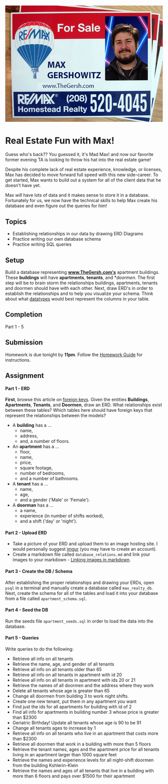![The Gersh](max-real-estate.png)

# Real Estate Fun with Max!

Guess who's back?? You guessed it, it's Mad Max! and now our favorite former evening TA is looking to throw his hat into the real estate game!

Despite his complete lack of real estate experience, knowledge, or licenses, Max has decided to move forward full speed with this new side-career. To get started, Max wants to build out a system for all of the client data that he doesn't have yet.

Max *will* have lots of data and it makes sense to store it in a database. Fortunately for us, we now have the technical skills to help Max create his database and even figure out the queries for him!

## Topics

- Establishing relationships in our data by drawing ERD Diagrams
- Practice writing our own database schema
- Practice writing SQL queries

## Setup

Build a database representing **www.TheGersh.com's** apartment buildings. These **buildings** will have **apartments**, **tenants**, and **doormen*. The first step will be to brain storm the relationships buildings, apartments, tenants and doormen should have with each other. Next, draw ERD's in order to establish the relationships and to help you visualize your schema. Think about what [datatypes](http://www.postgresql.org/docs/9.3/static/datatype.html) would best represent the columns in your table.

## Completion

Part 1 - 5

## Submission

Homework is due tonight by **11pm**. Follow the [Homework Guide](https://git.generalassemb.ly/nyc-wdi-fisher/student-resources/blob/master/homework-guide.md) for instructions.

## Assignment

#### Part 1 - ERD
**First**, browse this article on [foreign keys](http://www.w3resource.com/PostgreSQL/foreign-key-constraint.php).
Given the entities **Buildings**, **Apartments**, **Tenants**, and **Doormen**,
draw an ERD. What relationships exist between these tables? Which tables here should
have foreign keys that represent the relationships between the models?

- A **building** has a ...
  - name,
  - address,
  - and, a number of floors.
- An **apartment** has a ...
  - floor,
  - name,
  - price,
  - square footage,
  - number of bedrooms,
  - and a number of bathrooms.
- A **tenant** has a ...
  - name,
  - age,
  - and a gender ('Male' or 'Female').
- A **doorman** has a ...
  - a name,
  - experience (in number of shifts worked),
  - and a shift ('day' or 'night').

#### Part 2 - Upload ERD

- Take a picture of your ERD and upload them to an image hosting site. I would personally suggest [imgur](http://imgur.com) (you may have to create an account).
- Create a markdown file called `database_relations.md` and link your images to your markdown - [Linking images in markdown](https://github.com/adam-p/markdown-here/wiki/Markdown-Cheatsheet#images).

#### Part 3 - Create the DB / Schema

After establishing the proper relationships and drawing your ERDs, open `psql` in a terminal and manually create a database called `max_realty_db`. Next, create the schema for all of the tables and load it into your database from a file called `apartment_schema.sql`.

#### Part 4 - Seed the DB

Run the seeds file `apartment_seeds.sql` in order to load the data into the
database.

#### Part 5 - Queries

Write queries to do the following:

- Retrieve all info on all tenants
- Retrieve the name, age, and gender of all tenants
- Retrieve all info on all tenants older than 65
- Retrieve all info on all tenants in apartment with id 20
- Retrieve all info on all tenants in apartment with ids 20 or 21
- Retrieve the names of all doormen and the address where they work
- Delete all tenants whose age is greater than 65
- Change all doormen from building 3 to work night shifts.
- Create one new tenant, put them in any apartment you want
- Find just the ids for all apartments for building with id of 2
- Find all info for apartments in building number 3 whose price is greater than $2300
- Geriatric Birthday! Update all tenants whose age is 90 to be 91
- Change all tenants ages to increase by 1
- Retrieve all info on all tenants who live in an apartment that costs more than $2300
- Retrieve all doormen that work in a building with more than 5 floors
- Retrieve the tenant names, ages and the apartment price for all tenants living in an apartment larger than 1000 square feet
- Retrieve the names and experience levels for all night-shift doormen from the building Kshlerin-Klein
- Retrieve the names and ages of all tenants that live in a building with more than 6 floors and pays over $1500 for their apartment
